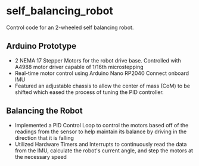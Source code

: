 # self_balancing_robot
Control code for an 2-wheeled self balancing robot.

## Arduino Prototype
* 2 NEMA 17 Stepper Motors for the robot drive base. Controlled with A4988 motor driver capable of 1/16th microstepping
* Real-time motor control using Arduino Nano RP2040 Connect onboard IMU
* Featured an adjustable chassis to allow the center of mass (CoM) to be shifted which eased the process of tuning the PID controller. 

## Balancing the Robot
* Implemented a PID Control Loop to control the motors based off of the readings from the sensor to help maintain its balance by driving in the direction that it is falling
* Utilized Hardware Timers and Interrupts to continuously read the data from the IMU, calculate the robot's current angle, and step the motors at the necessary speed